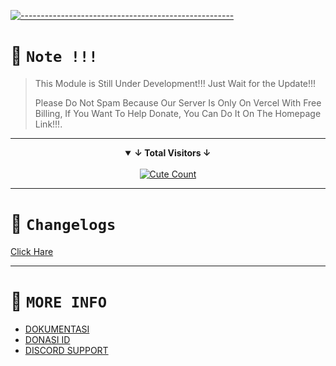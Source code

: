 [![-----------------------------------------------------](https://raw.githubusercontent.com/andreasbm/readme/master/assets/lines/colored.png)](#table-of-contents)

# 🛑 `Note !!!`
> This Module is Still Under Development!!! Just Wait for the Update!!!
> 
> Please Do Not Spam Because Our Server Is Only On Vercel With Free Billing, If You Want To Help Donate, You Can Do It On The Homepage Link!!!.

---------

<details open align="center">
<summary><b>↓ Total Visitors ↓</b></summary>
<br>
<a href="https://www.instagram.com/fatih_frdaus"><img alt="Cute Count" src="https://count.getloli.com/get/@NeofetchNpc?theme=rule34"/></a>
</details>
</div>

---------

# 📍 `Changelogs`
[Click Hare]()

---------

# 📍 `MORE INFO`
- [DOKUMENTASI](https://github.com/NSSID/Ness-MODULE/wiki/Dokumentasi)
- [DONASI ID](https://saweria.co/YUSUP909)
- [DISCORD SUPPORT](https://discord.gg/y4W3yd5GU5)

